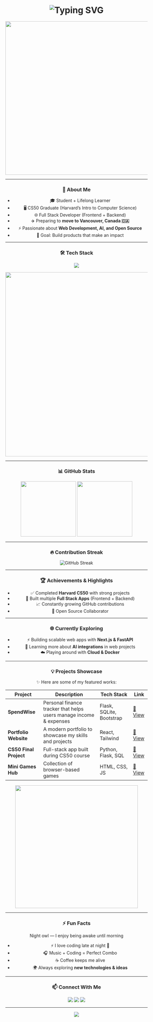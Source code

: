 <div align="center" style="background:url('https://i.gifer.com/Vd3.gif'); background-size:cover; opacity:0.95; padding:20px; border-radius:15px;">

<h1>
  <img src="https://readme-typing-svg.herokuapp.com?font=Orbitron&weight=700&size=35&duration=4000&pause=500&color=36BCF7&center=true&vCenter=true&width=700&lines=👋+Hey+there%2C+I'm+AmirMahdi+Ghaffari;💻+Full+Stack+Developer;🚀+Frontend+%7C+Backend;🎓+CS50+Graduate;✨+Future+Vancouver+Resident" alt="Typing SVG" />
</h1>

<p>
  <img src="https://i.gifer.com/7VE.gif" width="500"/>
</p>

---

### 🚀 About Me  
- 🎓 Student + Lifelong Learner  
- 🖥 CS50 Graduate (Harvard’s Intro to Computer Science)  
- 🌐 Full Stack Developer (Frontend + Backend)  
- ✈️ Preparing to **move to Vancouver, Canada 🇨🇦**  
- ⚡ Passionate about **Web Development, AI, and Open Source**  
- 🎯 Goal: Build products that make an impact  

---

### 🛠 Tech Stack  
<p>
  <img src="https://skillicons.dev/icons?i=html,css,js,ts,react,nextjs,nodejs,express,python,flask,fastapi,mysql,postgresql,mongodb,git,github,docker&theme=dark" />
</p>

<p>
  <img src="https://i.gifer.com/9pZ.gif" width="600"/>
</p>

---

### 📊 GitHub Stats  
<p>
  <img src="https://github-readme-stats.vercel.app/api?username=amirmahdi8998&show_icons=true&theme=radical&hide_border=true&count_private=true" height="180"/>
  <img src="https://github-readme-stats.vercel.app/api/top-langs/?username=amirmahdi8998&layout=compact&theme=radical&hide_border=true" height="180"/>
</p>

---

### 🔥 Contribution Streak  
<p>
  <img src="https://streak-stats.demolab.com?user=amirmahdi8998&theme=radical&hide_border=true&date_format=j%20M%5B%20Y%5D" alt="GitHub Streak"/>
</p>

---

### 🏆 Achievements & Highlights  
- ✅ Completed **Harvard CS50** with strong projects  
- 🏅 Built multiple **Full Stack Apps** (Frontend + Backend)  
- 📈 Constantly growing GitHub contributions  
- 🌟 Open Source Collaborator  

---

### 🌐 Currently Exploring  
- ⚡ Building scalable web apps with **Next.js & FastAPI**  
- 🤖 Learning more about **AI integrations** in web projects  
- ☁️ Playing around with **Cloud & Docker**  

---

### 💡 Projects Showcase  
✨ Here are some of my featured works:  

| Project | Description | Tech Stack | Link |
|---------|-------------|------------|------|
| **SpendWise** | Personal finance tracker that helps users manage income & expenses | Flask, SQLite, Bootstrap | [🔗 View](https://github.com/amirmahdi8998/spendwise) |
| **Portfolio Website** | A modern portfolio to showcase my skills and projects | React, Tailwind | [🔗 View](#) |
| **CS50 Final Project** | Full-stack app built during CS50 course | Python, Flask, SQL | [🔗 View](#) |
| **Mini Games Hub** | Collection of browser-based games | HTML, CSS, JS | [🔗 View](#) |

<p>
  <img src="https://media.giphy.com/media/13HgwGsXF0aiGY/giphy.gif" width="400"/>
</p>

---

### ⚡ Fun Facts  
Night owl — I enjoy being awake until morning
- ⚡ I love coding late at night 🌙  
- 🎧 Music + Coding = Perfect Combo  
- ☕ Coffee keeps me alive  
- 🌍 Always exploring **new technologies & ideas**  


---

### 📫 Connect With Me  
<p>
  <a href="https://github.com/amirmahdi8998"><img src="https://img.shields.io/badge/GitHub-000?style=for-the-badge&logo=github&logoColor=white"/></a>
  <a href="https://www.linkedin.com/"><img src="https://img.shields.io/badge/LinkedIn-0A66C2?style=for-the-badge&logo=linkedin&logoColor=white"/></a>
  <a href="mailto:yourmail@gmail.com"><img src="https://img.shields.io/badge/Email-D14836?style=for-the-badge&logo=gmail&logoColor=white"/></a>
</p>

---

<p>
  <img src="https://capsule-render.vercel.app/api?type=waving&height=120&color=36BCF7&section=footer&animation=twinkling"/>
</p>

</div>
